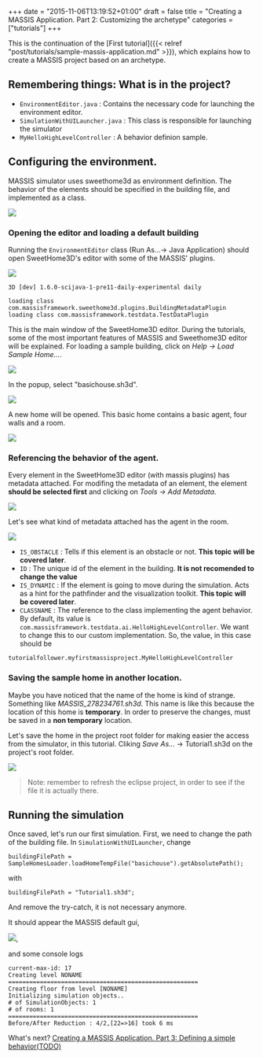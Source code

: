 +++
date = "2015-11-06T13:19:52+01:00"
draft = false
title = "Creating a MASSIS Application. Part 2: Customizing the archetype"
categories = ["tutorials"]
+++

This is the continuation of the [First tutorial]({{< relref "post/tutorials/sample-massis-application.md" >}}), which explains how to create a MASSIS project based on an archetype.

## Remembering things: What is in the project?

- `EnvironmentEditor.java` : Contains the necessary code for launching the environment editor.
- `SimulationWithUILauncher.java` : This class is responsible for launching the simulator
- `MyHelloHighLevelController` : A behavior definion sample.


## Configuring the environment.

MASSIS simulator uses sweethome3d as environment definition. The behavior of the elements should be specified in the building file, and implemented as a class.

![](http://i.imgur.com/z3aw4bl.png)

### Opening the editor and loading a default building

Running the `EnvironmentEditor` class (Run As...-> Java Application) should open SweetHome3D's editor with some of the MASSIS' plugins.

![](http://i.imgur.com/pW8lgjG.png)

```
3D [dev] 1.6.0-scijava-1-pre11-daily-experimental daily

loading class com.massisframework.sweethome3d.plugins.BuildingMetadataPlugin
loading class com.massisframework.testdata.TestDataPlugin
```

This is the main window of the SweetHome3D editor. During the tutorials, some of the most important features of MASSIS and Sweethome3D editor will be explained. For loading a sample building, click on _Help -> Load Sample Home..._.

![](http://i.imgur.com/l9umHvv.png)

In the popup, select "basichouse.sh3d".

![](http://i.imgur.com/7AnSp7i.png)

A new home will be opened. This basic home contains a basic agent, four walls and a room.

![](http://i.imgur.com/mqORvHr.png)

### Referencing the behavior of the agent.

Every element in the SweetHome3D editor (with massis plugins) has metadata attached.
For modifing the metadata of an element, the element **should be selected first** and clicking on _Tools -> Add Metadata_.

![](http://i.imgur.com/mQZIAAp.png)

Let's see what kind of metadata attached has the agent in the room.

![](http://i.imgur.com/UF4NV2m.png)

- `IS_OBSTACLE` : Tells if this element is an obstacle or not. **This topic will be covered later**.
- `ID` : The unique id of the element in the building. **It is not recomended to change the value**
- `IS_DYNAMIC` : If the element is going to move during the simulation. Acts as a hint for the pathfinder and the visualization toolkit. **This topic will be covered later**.
- `CLASSNAME` : The reference to the class implementing the agent behavior. By default, its value is `com.massisframework.testdata.ai.HelloHighLevelController`. We want to change this to our custom implementation. So, the value, in this case should be
```
tutorialfollower.myfirstmassisproject.MyHelloHighLevelController
```
### Saving the sample home in another location.

Maybe you have noticed that the name of the home is kind of strange. Something like _MASSIS_278234761.sh3d_. This name is like this because the location of this home is **temporary**. In order to preserve the changes, must be saved in a **non temporary** location.

Let's save the home in the project root folder for making easier the access from the simulator, in this tutorial.
Cliking _Save As..._ -> Tutorial1.sh3d on the project's root folder.

![](http://i.imgur.com/775jxVI.png)

>Note: remember to refresh the eclipse project, in order to see if the file it is actually there.

## Running the simulation

Once saved, let's run our first simulation. First, we need to change the path of the building file.
In `SimulationWithUILauncher`, change

```
buildingFilePath = SampleHomesLoader.loadHomeTempFile("basichouse").getAbsolutePath();
```

with

```
buildingFilePath = "Tutorial1.sh3d";
```

And remove the try-catch, it is not necessary anymore.

It should appear the MASSIS default gui,

![](http://i.imgur.com/kPN5EI7.png),

and some console logs

```
current-max-id: 17
Creating level NONAME
======================================================
Creating floor from level [NONAME]
Initializing simulation objects..
# of SimulationObjects: 1
# of rooms: 1
======================================================
Before/After Reduction : 4/2,[22=>16] took 6 ms

```

What's next? [Creating a MASSIS Application. Part 3: Defining a simple behavior(TODO)](#)